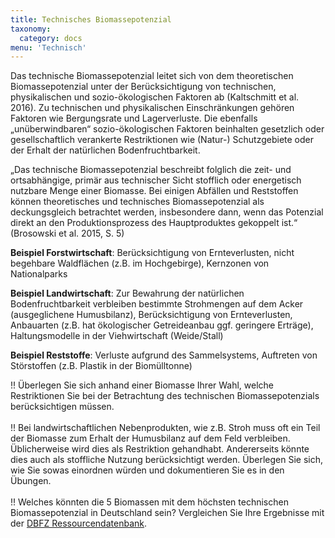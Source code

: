 ```yaml
---
title: Technisches Biomassepotenzial
taxonomy: 
  category: docs
menu: 'Technisch'
---
```


Das technische Biomassepotenzial leitet sich von dem theoretischen Biomassepotenzial unter der Berücksichtigung von technischen, physikalischen und sozio-ökologischen Faktoren ab (Kaltschmitt et al. 2016). Zu technischen und physikalischen Einschränkungen gehören Faktoren wie Bergungsrate und Lagerverluste. Die ebenfalls „unüberwindbaren“ sozio-ökologischen Faktoren beinhalten gesetzlich oder gesellschaftlich verankerte Restriktionen wie (Natur-) Schutzgebiete oder der Erhalt der natürlichen Bodenfruchtbarkeit. 

„Das technische Biomassepotenzial beschreibt folglich die zeit- und ortsabhängige, primär aus technischer Sicht stofflich oder energetisch nutzbare Menge einer Biomasse. Bei einigen Abfällen und Reststoffen können theoretisches und technisches Biomassepotenzial als deckungsgleich betrachtet werden, insbesondere dann, wenn das Potenzial direkt an den Produktionsprozess des Hauptproduktes gekoppelt ist.“ (Brosowski et al. 2015, S. 5) 

**Beispiel Forstwirtschaft**: Berücksichtigung von Ernteverlusten, nicht begehbare Waldflächen (z.B. im Hochgebirge), Kernzonen von Nationalparks

**Beispiel Landwirtschaft**: Zur Bewahrung der natürlichen Bodenfruchtbarkeit verbleiben bestimmte Strohmengen auf dem Acker (ausgeglichene Humusbilanz), Berücksichtigung von Ernteverlusten, Anbauarten (z.B. hat ökologischer Getreideanbau ggf. geringere Erträge), Haltungsmodelle in der Viehwirtschaft (Weide/Stall)

**Beispiel Reststoffe**: Verluste aufgrund des Sammelsystems, Auftreten von Störstoffen (z.B. Plastik in der Biomülltonne)

!! Überlegen Sie sich anhand einer Biomasse Ihrer Wahl, welche Restriktionen Sie bei der Betrachtung des technischen Biomassepotenzials berücksichtigen müssen. <br> <br>
!! Bei landwirtschaftlichen Nebenprodukten, wie z.B. Stroh muss oft ein Teil der Biomasse zum Erhalt der Humusbilanz auf dem Feld verbleiben. Üblicherweise wird dies als Restriktion gehandhabt. Andererseits könnte dies auch als stoffliche Nutzung berücksichtigt werden. Überlegen Sie sich, wie Sie sowas einordnen würden und dokumentieren Sie es in den Übungen. <br> <br>
!! Welches könnten die 5 Biomassen mit dem höchsten technischen Biomassepotenzial in Deutschland sein? Vergleichen Sie Ihre Ergebnisse mit  der [DBFZ Ressourcendatenbank](http://webapp.dbfz.de/resources). 
